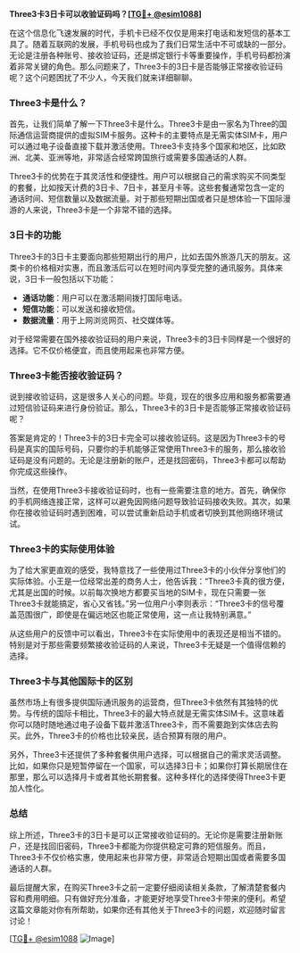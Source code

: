 **Three3卡3日卡可以收验证码吗？[[TG💪+ @esim1088](https://t.me/s/esim1088)]**

在这个信息化飞速发展的时代，手机卡已经不仅仅是用来打电话和发短信的基本工具了。随着互联网的发展，手机号码也成为了我们日常生活中不可或缺的一部分。无论是注册各种账号、接收验证码，还是绑定银行卡等重要操作，手机号码都扮演着非常关键的角色。那么问题来了，Three3卡的3日卡是否能够正常接收验证码呢？这个问题困扰了不少人，今天我们就来详细聊聊。

### Three3卡是什么？

首先，让我们简单了解一下Three3卡是什么。Three3卡是由一家名为Three的国际通信运营商提供的虚拟SIM卡服务。这种卡的主要特点是无需实体SIM卡，用户可以通过电子设备直接下载并激活使用。Three3卡支持多个国家和地区，比如欧洲、北美、亚洲等地，非常适合经常跨国旅行或需要多国通话的人群。

Three3卡的优势在于其灵活性和便捷性。用户可以根据自己的需求购买不同类型的套餐，比如按天计费的3日卡、7日卡，甚至月卡等。这些套餐通常包含一定的通话时间、短信数量以及数据流量。对于那些短期出国或者只是想体验一下国际漫游的人来说，Three3卡是一个非常不错的选择。

### 3日卡的功能

Three3卡的3日卡主要面向那些短期出行的用户，比如去国外旅游几天的朋友。这类卡的价格相对实惠，而且激活后可以在短时间内享受完整的通讯服务。具体来说，3日卡一般包括以下功能：

- **通话功能**：用户可以在激活期间拨打国际电话。
- **短信功能**：可以发送和接收短信。
- **数据流量**：用于上网浏览网页、社交媒体等。

对于经常需要在国外接收验证码的用户来说，Three3卡的3日卡同样是一个很好的选择。它不仅价格便宜，而且使用起来也非常方便。

### Three3卡能否接收验证码？

说到接收验证码，这是很多人关心的问题。毕竟，现在的很多应用和服务都需要通过短信验证码来进行身份验证。那么，Three3卡的3日卡是否能够正常接收验证码呢？

答案是肯定的！Three3卡的3日卡完全可以接收验证码。这是因为Three3卡的号码是真实的国际号码，只要你的手机能够正常使用Three3卡的服务，那么接收验证码是没有问题的。无论是注册新的账户，还是找回密码，Three3卡都可以帮助你完成这些操作。

当然，在使用Three3卡接收验证码时，也有一些需要注意的地方。首先，确保你的手机网络连接正常，这样可以避免因网络问题导致验证码接收失败。其次，如果你在接收验证码时遇到困难，可以尝试重新启动手机或者切换到其他网络环境试试。

### Three3卡的实际使用体验

为了给大家更直观的感受，我特意找了一些使用过Three3卡的小伙伴分享他们的实际体验。小王是一位经常出差的商务人士，他告诉我：“Three3卡真的很方便，尤其是出国的时候。以前每次换地方都要买当地的SIM卡，现在只需要一张Three3卡就能搞定，省心又省钱。”另一位用户小李则表示：“Three3卡的信号覆盖范围很广，即使是在偏远地区也能正常使用，这一点让我特别满意。”

从这些用户的反馈中可以看出，Three3卡在实际使用中的表现还是相当不错的。特别是对于那些需要频繁接收验证码的人来说，Three3卡无疑是一个值得信赖的选择。

### Three3卡与其他国际卡的区别

虽然市场上有很多提供国际通讯服务的运营商，但Three3卡依然有其独特的优势。与传统的国际卡相比，Three3卡的最大特点就是无需实体SIM卡。这意味着你可以随时随地通过电子设备下载并激活Three3卡，而不需要跑到实体店去购买。此外，Three3卡的价格也比较亲民，适合预算有限的用户。

另外，Three3卡还提供了多种套餐供用户选择，可以根据自己的需求灵活调整。比如，如果你只是短暂停留在一个国家，可以选择3日卡；如果你打算长期居住在那里，那么可以选择月卡或者其他长期套餐。这种多样化的选择使得Three3卡更加人性化。

### 总结

综上所述，Three3卡的3日卡是可以正常接收验证码的。无论你是需要注册新账户，还是找回旧密码，Three3卡都能为你提供稳定可靠的短信服务。而且，Three3卡不仅价格实惠，使用起来也非常方便，非常适合短期出国或者需要多国通话的人群。

最后提醒大家，在购买Three3卡之前一定要仔细阅读相关条款，了解清楚套餐内容和费用明细。只有做好充分准备，才能更好地享受Three3卡带来的便利。希望这篇文章能对你有所帮助，如果你还有其他关于Three3卡的问题，欢迎随时留言讨论！

[[TG💪+ @esim1088](https://t.me/s/esim1088) ![Image](https://i.postimg.cc/4NQfJmqS/Snipaste-2025-05-13-00-14-12.png)]